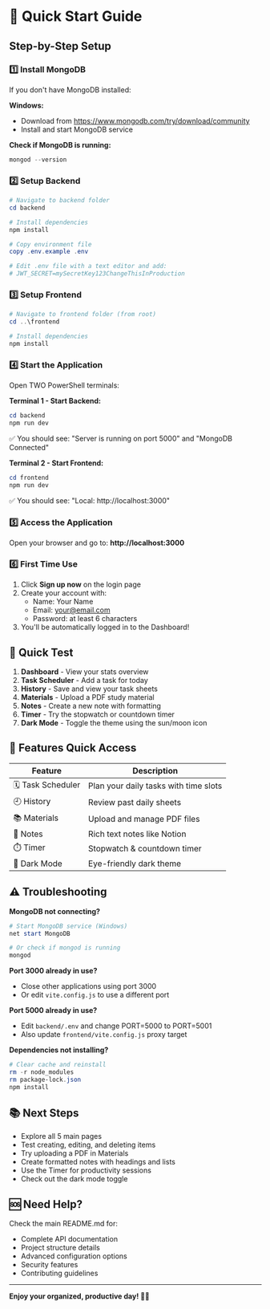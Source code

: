 # 🚀 Quick Start Guide

## Step-by-Step Setup

### 1️⃣ Install MongoDB
If you don't have MongoDB installed:

**Windows:**
- Download from https://www.mongodb.com/try/download/community
- Install and start MongoDB service

**Check if MongoDB is running:**
```powershell
mongod --version
```

### 2️⃣ Setup Backend

```powershell
# Navigate to backend folder
cd backend

# Install dependencies
npm install

# Copy environment file
copy .env.example .env

# Edit .env file with a text editor and add:
# JWT_SECRET=mySecretKey123ChangeThisInProduction
```

### 3️⃣ Setup Frontend

```powershell
# Navigate to frontend folder (from root)
cd ..\frontend

# Install dependencies
npm install
```

### 4️⃣ Start the Application

Open TWO PowerShell terminals:

**Terminal 1 - Start Backend:**
```powershell
cd backend
npm run dev
```
✅ You should see: "Server is running on port 5000" and "MongoDB Connected"

**Terminal 2 - Start Frontend:**
```powershell
cd frontend
npm run dev
```
✅ You should see: "Local: http://localhost:3000"

### 5️⃣ Access the Application

Open your browser and go to: **http://localhost:3000**

### 6️⃣ First Time Use

1. Click **Sign up now** on the login page
2. Create your account with:
   - Name: Your Name
   - Email: your@email.com
   - Password: at least 6 characters
3. You'll be automatically logged in to the Dashboard!

## 🎯 Quick Test

1. **Dashboard** - View your stats overview
2. **Task Scheduler** - Add a task for today
3. **History** - Save and view your task sheets
4. **Materials** - Upload a PDF study material
5. **Notes** - Create a new note with formatting
6. **Timer** - Try the stopwatch or countdown timer
7. **Dark Mode** - Toggle the theme using the sun/moon icon

## 📱 Features Quick Access

| Feature | Description |
|---------|-------------|
| 🗓️ Task Scheduler | Plan your daily tasks with time slots |
| 🕘 History | Review past daily sheets |
| 📚 Materials | Upload and manage PDF files |
| 📝 Notes | Rich text notes like Notion |
| ⏱️ Timer | Stopwatch & countdown timer |
| 🌙 Dark Mode | Eye-friendly dark theme |

## ⚠️ Troubleshooting

**MongoDB not connecting?**
```powershell
# Start MongoDB service (Windows)
net start MongoDB

# Or check if mongod is running
mongod
```

**Port 3000 already in use?**
- Close other applications using port 3000
- Or edit `vite.config.js` to use a different port

**Port 5000 already in use?**
- Edit `backend/.env` and change PORT=5000 to PORT=5001
- Also update `frontend/vite.config.js` proxy target

**Dependencies not installing?**
```powershell
# Clear cache and reinstall
rm -r node_modules
rm package-lock.json
npm install
```

## 📚 Next Steps

- Explore all 5 main pages
- Test creating, editing, and deleting items
- Try uploading a PDF in Materials
- Create formatted notes with headings and lists
- Use the Timer for productivity sessions
- Check out the dark mode toggle

## 🆘 Need Help?

Check the main README.md for:
- Complete API documentation
- Project structure details
- Advanced configuration options
- Security features
- Contributing guidelines

---

**Enjoy your organized, productive day! 📅✨**
